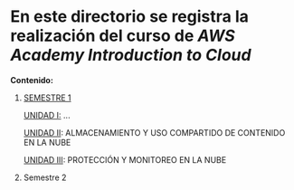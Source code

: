 # En este directorio se registra la realización del curso de *AWS Academy Introduction to Cloud*

**Contenido:**

1. [SEMESTRE 1](Semestre_1/SEMESTRE.md)

   [UNIDAD I:](Semestre_1/Unidad_I/)  ...

   [UNIDAD II](Semestre_1/Unidad_II/UNIDAD_II.md): ALMACENAMIENTO Y USO COMPARTIDO DE CONTENIDO EN LA NUBE 

   [UNIDAD III](Semestre_1/Unidad_III/UNIDAD_III.md): PROTECCIÓN Y MONITOREO EN LA NUBE

2. Semestre 2